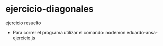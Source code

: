 # ejercicio-diagonales
ejercicio resuelto

- Para correr el programa utilizar el comando: nodemon eduardo-ansa-ejercicio.js
